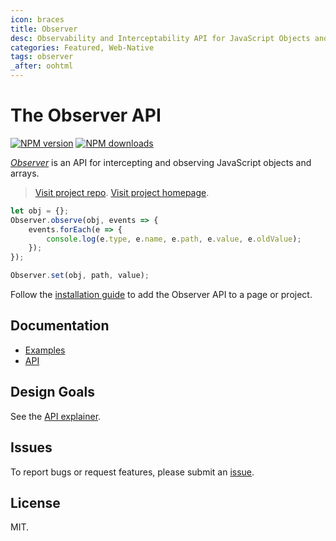 ```yaml
---
icon: braces
title: Observer
desc: Observability and Interceptability API for JavaScript Objects and Arrays.
categories: Featured, Web-Native
tags: observer
_after: oohtml
---
```

# The Observer API

<!-- BADGES/ -->

<span class="badge-npmversion"><a href="https://npmjs.org/package/@webqit/observer" title="View this project on NPM"><img src="https://img.shields.io/npm/v/@webqit/observer.svg" alt="NPM version" /></a></span>
<span class="badge-npmdownloads"><a href="https://npmjs.org/package/@webqit/observer" title="View this project on NPM"><img src="https://img.shields.io/npm/dm/@webqit/observer.svg" alt="NPM downloads" /></a></span>

<!-- /BADGES -->

*[Observer](https://github.com/webqit/observer)* is an API for intercepting and observing JavaScript objects and arrays.

> [Visit project repo](https://github.com/webqit/observer).
> [Visit project homepage](https://webqit.io/tooling/observer).

```js
let obj = {};
Observer.observe(obj, events => {
    events.forEach(e => {
        console.log(e.type, e.name, e.path, e.value, e.oldValue);
    });
});

Observer.set(obj, path, value);
```

Follow the [installation guide](installation) to add the Observer API to a page or project.

## Documentation
+ [Examples](examples)
+ [API](api)

## Design Goals
See the [API explainer](explainer).

## Issues
To report bugs or request features, please submit an [issue](https://github.com/webqit/observer/issues).

## License
MIT.
